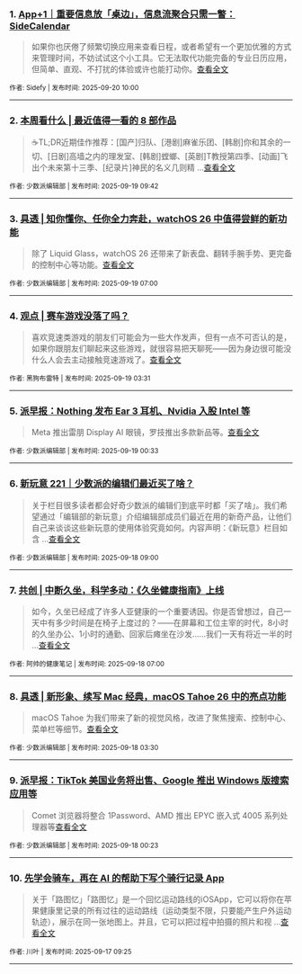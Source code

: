 ### 1. [App+1｜重要信息放「桌边」，信息流聚合只需一瞥：SideCalendar](https://sspai.com/post/102198)

> 如果你也厌倦了频繁切换应用来查看日程，或者希望有一个更加优雅的方式来管理时间，不妨试试这个小工具。它无法取代功能完备的专业日历应用，但简单、直观、不打扰的体验或许也能打动你。[查看全文](https://sspai.com/post/102198) 

<sub>作者: Sidefy | 发布时间: 2025-09-20 10:00</sub>

---


### 2. [本周看什么 | 最近值得一看的 8 部作品](https://sspai.com/post/102640)

> ☕️TL;DR近期佳作推荐：[国产]归队、[港剧]麻雀乐团、[韩剧]你和其余的一切、[日剧]高墙之内的理发室、[韩剧]螳螂、[英剧]T教授第四季、[动画]飞出个未来第十三季、[纪录片]神民的名义几则精 ...[查看全文](https://sspai.com/post/102640) 

<sub>作者: 少数派编辑部 | 发布时间: 2025-09-19 09:42</sub>

---


### 3. [具透 | 知你懂你、任你全力奔赴，watchOS 26 中值得尝鲜的新功能](https://sspai.com/post/102436)

> 除了 Liquid Glass，watchOS 26 还带来了新表盘、翻转手腕手势、更完备的控制中心等功能。[查看全文](https://sspai.com/post/102436) 

<sub>作者: 少数派编辑部 | 发布时间: 2025-09-19 07:00</sub>

---


### 4. [观点 | 赛车游戏没落了吗？](https://sspai.com/post/102137)

> 喜欢竞速类游戏的朋友们可能会为一些大作发声，但有一点不可否认的是，如果你跟朋友们聊起来这些游戏，就很容易把天聊死——因为身边很可能没什么人会去主动接触竞速游戏了。[查看全文](https://sspai.com/post/102137) 

<sub>作者: 黑狗布雷特 | 发布时间: 2025-09-19 03:31</sub>

---


### 5. [派早报：Nothing 发布 Ear 3 耳机、Nvidia 入股 Intel 等](https://sspai.com/post/102628)

> Meta 推出雷朋 Display AI 眼镜，罗技推出多款新品等。[查看全文](https://sspai.com/post/102628) 

<sub>作者: 少数派编辑部 | 发布时间: 2025-09-19 00:33</sub>

---


### 6. [新玩意 221｜少数派的编辑们最近买了啥？](https://sspai.com/post/102616)

> 关于栏目很多读者都会好奇少数派的编辑们到底平时都「买了啥」。我们希望通过「编辑部的新玩意」介绍编辑部成员们最近在用的新奇产品，让他们自己来谈谈这些新玩意的使用体验究竟如何。内容声明：《新玩意》栏目如含 ...[查看全文](https://sspai.com/post/102616) 

<sub>作者: 少数派编辑部 | 发布时间: 2025-09-18 09:00</sub>

---


### 7. [共创 | 中断久坐，科学多动：《久坐健康指南》上线](https://sspai.com/post/102539)

> 如今，久坐已经成了许多人亚健康的一个重要诱因。你是否曾想过，自己一天中有多少时间是在椅子上度过的？——在屏幕和工位主宰的时代，8小时的久坐办公、1小时的通勤、回家后瘫坐在沙发……我们一天有将近一半的时 ...[查看全文](https://sspai.com/post/102539) 

<sub>作者: 阿帅的健康笔记 | 发布时间: 2025-09-18 07:00</sub>

---


### 8. [具透 | 新形象、续写 Mac 经典，macOS Tahoe 26 中的亮点功能](https://sspai.com/post/102583)

> macOS Tahoe 为我们带来了新的视觉风格，改进了聚焦搜索、控制中心、菜单栏等细节。[查看全文](https://sspai.com/post/102583) 

<sub>作者: 少数派编辑部 | 发布时间: 2025-09-18 03:30</sub>

---


### 9. [派早报：TikTok 美国业务将出售、Google 推出 Windows 版搜索应用等](https://sspai.com/post/102609)

> Comet 浏览器将整合 1Password、AMD 推出 EPYC 嵌入式 4005 系列处理器等[查看全文](https://sspai.com/post/102609) 

<sub>作者: 少数派编辑部 | 发布时间: 2025-09-18 00:23</sub>

---


### 10. [先学会骑车，再在 AI 的帮助下写个骑行记录 App](https://sspai.com/post/101981)

> 关于「路图忆」「路图忆」是一个回忆运动路线的iOSApp，它可以将你在苹果健康里记录的所有过往的运动路线（运动类型不限，只要能产生户外运动轨迹），展示在同一张地图上。并且，它可以把过程中拍摄的照片和视 ...[查看全文](https://sspai.com/post/101981) 

<sub>作者: 川叶 | 发布时间: 2025-09-17 09:25</sub>

---

